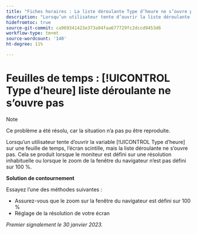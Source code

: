 ```yaml
---
title: "Fiches horaires : La liste déroulante Type d’heure ne s’ouvre pas"
description: "Lorsqu’un utilisateur tente d’ouvrir la liste déroulante Type d’heure sur une feuille de temps, l’écran scintille mais la liste déroulante ne s’ouvre pas. Cela se produit lorsque la résolution de l’écran est inhabituelle ou lorsque le zoom de la fenêtre du navigateur n’est pas défini sur 100 %."
hidefromtoc: true
source-git-commit: ca969341423e373a94faa677729fc2dccd9453d6
workflow-type: tm+mt
source-wordcount: '140'
ht-degree: 11%

---
```



# Feuilles de temps : [!UICONTROL Type d’heure] liste déroulante ne s’ouvre pas

>[!NOTE]
>
>Ce problème a été résolu, car la situation n’a pas pu être reproduite.

Lorsqu’un utilisateur tente d’ouvrir la variable [!UICONTROL Type d’heure] sur une feuille de temps, l’écran scintille, mais la liste déroulante ne s’ouvre pas. Cela se produit lorsque le moniteur est défini sur une résolution inhabituelle ou lorsque le zoom de la fenêtre du navigateur n’est pas défini sur 100 %.

**Solution de contournement**

Essayez l’une des méthodes suivantes :

* Assurez-vous que le zoom sur la fenêtre du navigateur est défini sur 100 %
* Réglage de la résolution de votre écran

_Premier signalement le 30 janvier 2023._

